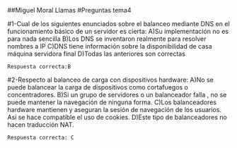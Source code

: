 ##Miguel Moral Llamas
#Preguntas tema4

#1-Cual de los siguientes enunciados sobre el balanceo mediante DNS en el funcionamiento básico de un servidor es cierta:
	A)Su implementación no es para nada sencilla
	B)Los DNS se inventaron realmente para resolver nombres a IP
	C)DNS tiene información sobre la disponibilidad de casa máquina servidora final
	D)Todas las anteriores son correctas
	
	Respuesta correcta:B
	
#2-Respecto al balanceo de carga con dispositivos hardware:
	A)No se puede balancear la carga de dispositivos como cortafuegos o concentradores.
	B)Si un grupo de servidores o un balanceador falla , no se puede mantener la navegación de ninguna forma.
	C)Los balanceadores hardware mantienen y aseguran la sesión de navegación de los usuarios. Así se hace compatible el uso de cookies.
	D)Este tipo de balanceadores no hacen traducción NAT.
	
	Respuesta correcta: C
	